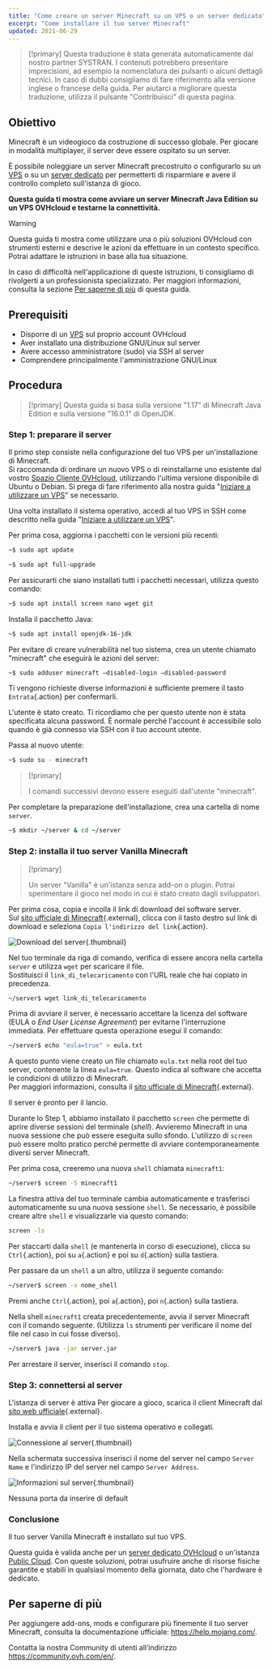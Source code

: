```yaml
---
title: "Come creare un server Minecraft su un VPS o un server dedicato"
excerpt: "Come installare il tuo server Minecraft"
updated: 2021-06-29
---
```


> [!primary]
> Questa traduzione è stata generata automaticamente dal nostro partner SYSTRAN. I contenuti potrebbero presentare imprecisioni, ad esempio la nomenclatura dei pulsanti o alcuni dettagli tecnici. In caso di dubbi consigliamo di fare riferimento alla versione inglese o francese della guida. Per aiutarci a migliorare questa traduzione, utilizza il pulsante "Contribuisci" di questa pagina.
>

## Obiettivo

Minecraft è un videogioco da costruzione di successo globale. Per giocare in modalità multiplayer, il server deve essere ospitato su un server.

È possibile noleggiare un server Minecraft precostruito o configurarlo su un [VPS](https://www.ovhcloud.com/it/vps/) o su un [server dedicato](https://www.ovhcloud.com/it/bare-metal/) per permetterti di risparmiare e avere il controllo completo sull'istanza di gioco.

**Questa guida ti mostra come avviare un server Minecraft Java Edition su un VPS OVHcloud e testarne la connettività.**

> [!warning]
>Questa guida ti mostra come utilizzare una o più soluzioni OVHcloud con strumenti esterni e descrive le azioni da effettuare in un contesto specifico. Potrai adattare le istruzioni in base alla tua situazione.
>
>In caso di difficoltà nell'applicazione di queste istruzioni, ti consigliamo di rivolgerti a un professionista specializzato. Per maggiori informazioni, consulta la sezione [Per saperne di più](#gofurther) di questa guida.
>

## Prerequisiti

- Disporre di un [VPS](https://www.ovhcloud.com/it/vps/) sul proprio account OVHcloud
- Aver installato una distribuzione GNU/Linux sul server
- Avere accesso amministratore (sudo) via SSH al server
- Comprendere principalmente l'amministrazione GNU/Linux

## Procedura

> [!primary]
> Questa guida si basa sulla versione "1.17" di Minecraft Java Edition e sulla versione "16.0.1" di OpenJDK.
>

### Step 1: preparare il server

Il primo step consiste nella configurazione del tuo VPS per un'installazione di Minecraft.
<br>
Si raccomanda di ordinare un nuovo VPS o di reinstallarne uno esistente dal vostro [Spazio Cliente OVHcloud](/links/manager), utilizzando l'ultima versione disponibile di Ubuntu o Debian. Si prega di fare riferimento alla nostra guida "[Iniziare a utilizzare un VPS](/pages/bare_metal_cloud/virtual_private_servers/starting_with_a_vps#reinstallvps)" se necessario.

Una volta installato il sistema operativo, accedi al tuo VPS in SSH come descritto nella guida "[Iniziare a utilizzare un VPS](/pages/bare_metal_cloud/virtual_private_servers/starting_with_a_vps#reinstallvps)".

Per prima cosa, aggiorna i pacchetti con le versioni più recenti:

```sh
~$ sudo apt update
```

```sh
~$ sudo apt full-upgrade
```

Per assicurarti che siano installati tutti i pacchetti necessari, utilizza questo comando:

```sh
~$ sudo apt install screen nano wget git
```

Installa il pacchetto Java:

```sh
~$ sudo apt install openjdk-16-jdk
```

Per evitare di creare vulnerabilità nel tuo sistema, crea un utente chiamato "minecraft" che eseguirà le azioni del server:

```sh
~$ sudo adduser minecraft —disabled-login —disabled-password
```

Ti vengono richieste diverse informazioni è sufficiente premere il tasto `Entrata`{.action} per confermarli.

L'utente è stato creato. Ti ricordiamo che per questo utente non è stata specificata alcuna password. È normale perché l'account è accessibile solo quando è già connesso via SSH con il tuo account utente.

Passa al nuovo utente:

```sh
~$ sudo su - minecraft
```

> [!primary]
>
> I comandi successivi devono essere eseguiti dall'utente "minecraft".
>

Per completare la preparazione dell'installazione, crea una cartella di nome `server`.

```sh
~$ mkdir ~/server & cd ~/server
```

### Step 2: installa il tuo server Vanilla Minecraft

> [!primary]
>
> Un server "Vanilla" è un'istanza senza add-on o plugin. Potrai sperimentare il gioco nel modo in cui è stato creato dagli sviluppatori.
>

Per prima cosa, copia e incolla il link di download del software server.
<br>Sul [sito ufficiale di Minecraft](https://minecraft.net/download/server){.external}, clicca con il tasto destro sul link di download e seleziona `Copia l'indirizzo del link`{.action}.

![Download del server](images/download_jar.png){.thumbnail}

Nel tuo terminale da riga di comando, verifica di essere ancora nella cartella `server` e utilizza `wget` per scaricare il file.
<br>Sostituisci il `link_di_telecaricamento` con l'URL reale che hai copiato in precedenza.

```sh
~/server$ wget link_di_telecaricamento
```

Prima di avviare il server, è necessario accettare la licenza del software (EULA o _End User License Agreement_) per evitarne l'interruzione immediata. Per effettuare questa operazione esegui il comando:

```sh
~/server$ echo "eula=true" > eula.txt
```

A questo punto viene creato un file chiamato `eula.txt` nella root del tuo server, contenente la linea `eula=true`. Questo indica al software che accetta le condizioni di utilizzo di Minecraft.
<br>Per maggiori informazioni, consulta il [sito ufficiale di Minecraft](https://www.minecraft.net/){.external}.

Il server è pronto per il lancio.

Durante lo Step 1, abbiamo installato il pacchetto `screen` che permette di aprire diverse sessioni del terminale (*shell*). Avvieremo Minecraft in una nuova sessione che può essere eseguita sullo sfondo. L'utilizzo di `screen` può essere molto pratico perché permette di avviare contemporaneamente diversi server Minecraft.

Per prima cosa, creeremo una nuova `shell` chiamata `minecraft1`:

```sh
~/server$ screen -S minecraft1
```

La finestra attiva del tuo terminale cambia automaticamente e trasferisci automaticamente su una nuova sessione `shell`. Se necessario, è possibile creare altre `shell` e visualizzarle via questo comando:

```sh
screen -ls
```

Per staccarti dalla `shell` (e mantenerla in corso di esecuzione), clicca su `Ctrl`{.action}, poi su `a`{.action} e poi su `d`{.action} sulla tastiera.

Per passare da un `shell` a un altro, utilizza il seguente comando:

```sh
~/server$ screen -x nome_shell
```

Premi anche `Ctrl`{.action}, poi `a`{.action}, poi `n`{.action} sulla tastiera.

Nella shell `minecraft1` creata precedentemente, avvia il server Minecraft con il comando seguente. (Utilizza `ls` strumenti per verificare il nome del file nel caso in cui fosse diverso).

```sh
~/server$ java -jar server.jar
```

Per arrestare il server, inserisci il comando `stop`.

### Step 3: connettersi al server

L'istanza di server è attiva Per giocare a gioco, scarica il client Minecraft dal [sito web ufficiale](https://www.minecraft.net/){.external}.

Installa e avvia il client per il tuo sistema operativo e collegati.

![Connessione al server](images/login_minecraft.png){.thumbnail}

Nella schermata successiva inserisci il nome del server nel campo `Server Name` e l'indirizzo IP del server nel campo `Server Address`.

![Informazioni sul server](images/minecraft_server_login.png){.thumbnail}

Nessuna porta da inserire di default

### Conclusione

Il tuo server Vanilla Minecraft è installato sul tuo VPS.

Questa guida è valida anche per un [server dedicato OVHcloud](https://www.ovhcloud.com/it/bare-metal/) o un'istanza [Public Cloud](https://www.ovhcloud.com/it/public-cloud/). Con queste soluzioni, potrai usufruire anche di risorse fisiche garantite e stabili in qualsiasi momento della giornata, dato che l'hardware è dedicato.

## Per saperne di più <a name="gofurther"></a>

Per aggiungere add-ons, mods e configurare più finemente il tuo server Minecraft, consulta la documentazione ufficiale: <https://help.mojang.com/>.

Contatta la nostra Community di utenti all’indirizzo <https://community.ovh.com/en/>.
